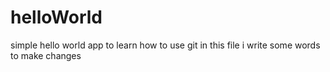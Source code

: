 # helloWorld
simple hello world app to learn how to use git
in this file i write some words to make changes
